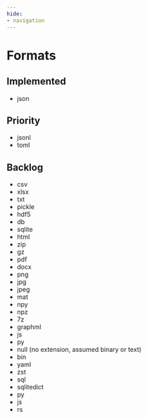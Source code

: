 ```yaml
---
hide:
- navigation
---
```


# Formats
## Implemented
- json

## Priority
- jsonl
- toml

## Backlog
- csv
- xlsx
- txt
- pickle
- hdf5
- db
- sqlite
- html
- zip
- gz
- pdf
- docx
- png
- jpg
- jpeg
- mat
- npy
- npz
- 7z
- graphml
- js
- py
- null (no extension, assumed binary or text)
- bin
- yaml
- zst
- sql
- sqlitedict
- py
- js
- rs